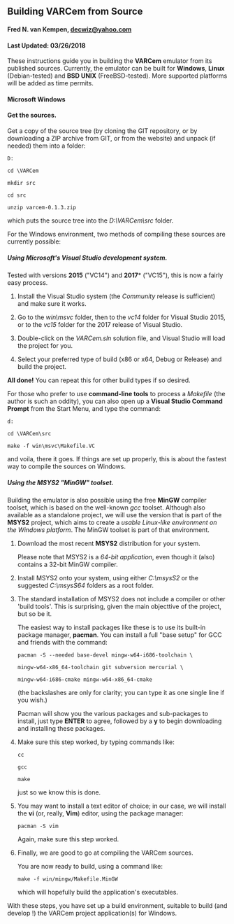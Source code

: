 ## Building VARCem from Source


#### Fred N. van Kempen, <decwiz@yahoo.com>

#### Last Updated: 03/26/2018


These instructions guide you in building the **VARCem** emulator from
its published sources. Currently, the emulator can be built for **Windows**,
**Linux** (Debian-tested) and **BSD UNIX** (FreeBSD-tested). More supported 
platforms will be added as time permits.


#### Microsoft Windows

#### Get the sources.
Get a copy of the source tree (by cloning the GIT repository, or
by downloading a ZIP archive from GIT, or from the website) and
unpack (if needed) them into a folder:

  `D:`
  
  `cd \VARCem`
  
  `mkdir src`
  
  `cd src`
  
  `unzip varcem-0.1.3.zip`

which puts the source tree into the *D:\VARCem\src* folder.

For the Windows environment, two methods of compiling these sources are currently possible:

##### Using Microsoft's Visual Studio development system.
Tested with versions **2015** ("VC14") and **2017*** ("VC15"), this is now a
fairly easy process.

1.  Install the Visual Studio system (the *Community* release is sufficient) and make sure it works.

2.  Go to the *win\msvc* folder, then to the *vc14* folder for Visual Studio 2015, or to the *vc15* folder for the 2017 release of Visual Studio.

3.  Double-click on the *VARCem.sln* solution file, and Visual Studio will load the project for you.

4.  Select your preferred type of build (x86 or x64, Debug or Release) and build the project.

**All done!**  You can repeat this for other build types if so desired.

For those who prefer to use **command-line tools** to process a *Makefile* (the author is such an oddity), you can also open up a **Visual Studio Command Prompt** from the Start Menu, and type the command:

  `d:`

  `cd \VARCem\src`

  `make -f win\msvc\Makefile.VC`
  
and voila, there it goes. If things are set up properly, this is about the fastest way to compile the sources on Windows.

##### Using the MSYS2 "MinGW" toolset.
Building the emulator is also possible using the free **MinGW** compiler toolset, which is based on the well-known *gcc* toolset. Although also available as a standalone project, we will use the version that is part of the **MSYS2** project, which aims to create a *usable Linux-like environment on the Windows platform*. The MinGW toolset is part of that environment.

1.  Download the most recent **MSYS2** distribution for your system.

    Please note that MSYS2 is a *64-bit application*, even though it
    (also) contains a 32-bit MinGW compiler.

2.  Install MSYS2 onto your system, using either *C:\msysS2* or the
    suggested *C:\msysS64* folders as a root folder.

3.  The standard installation of MSYS2 does not include a compiler
    or other 'build tools'. This is surprising, given the main
    objecttive of the project, but so be it.

    The easiest way to install packages like these is to use its
    built-in package manager, **pacman**.  You can install a full
    "base setup" for GCC and friends with the command:

      `pacman -S --needed base-devel mingw-w64-i686-toolchain \`
   
      `mingw-w64-x86_64-toolchain git subversion mercurial \`
      
	  `mingw-w64-i686-cmake mingw-w64-x86_64-cmake`

    (the backslashes are only for clarity; you can type it as one
    single line if you wish.)

    Pacman will show you the various packages and sub-packages to
    install, just type **ENTER** to agree, followed by a **y** to begin
    downloading and installing these packages.

4.  Make sure this step worked, by typing commands like:

     `cc`

     `gcc`

     `make`

    just so we know this is done.

5.  You may want to install a text editor of choice; in our case, we
    will install the **vi** (or, really, **Vim**) editor, using the package
    manager:

      `pacman -S vim`

    Again, make sure this step worked.

6.  Finally, we are good to go at compiling the VARCem sources.

    You are now ready to build, using a command like:

      `make -f win/mingw/Makefile.MinGW`

    which will hopefully build the application's executables.

With these steps, you have set up a build environment, suitable
to build (and develop !) the VARCem project application(s) for
Windows.

